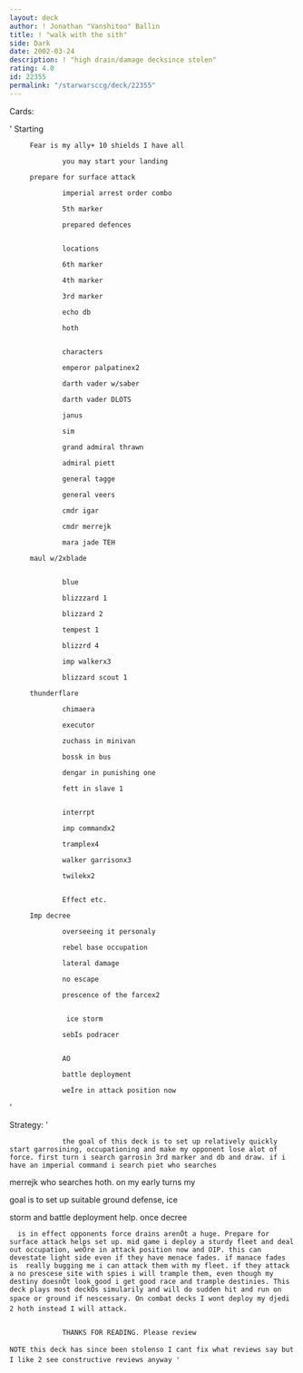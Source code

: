 ```yaml
---
layout: deck
author: ! Jonathan "Vanshitoo" Ballin
title: ! "walk with the sith"
side: Dark
date: 2002-03-24
description: ! "high drain/damage decksince stolen"
rating: 4.0
id: 22355
permalink: "/starwarsccg/deck/22355"
---
```

Cards: 

'                 Starting

	     Fear is my ally+ 10 shields I have all 

                 you may start your landing 

 	     prepare for surface attack

                 imperial arrest order combo 

                 5th marker 

                 prepared defences 


                 locations 

                 6th marker 

                 4th marker 

                 3rd marker 

                 echo db

                 hoth 


                 characters 

                 emperor palpatinex2 

                 darth vader w/saber 

                 darth vader DLOTS 

                 janus 

                 sim 

                 grand admiral thrawn 

                 admiral piett 

                 general tagge 

                 general veers 

                 cmdr igar 

                 cmdr merrejk 

                 mara jade TEH 

	     maul w/2xblade


                 blue 

                 blizzzard 1 

                 blizzard 2 

                 tempest 1 

                 blizzrd 4 

                 imp walkerx3 

                 blizzard scout 1

	     thunderflare 

                 chimaera 

                 executor 

                 zuchass in minivan 

                 bossk in bus 

                 dengar in punishing one 

                 fett in slave 1 


                 interrpt 

                 imp commandx2 

                 tramplex4 

                 walker garrisonx3 

                 twilekx2 


                 Effect etc. 

	     Imp decree

                 overseeing it personaly 

                 rebel base occupation 

                 lateral damage 

                 no escape 

                 prescence of the farcex2 


                  ice storm 

                 sebÍs podracer 


                 AO 

                 battle deployment 

                 weÍre in attack position now 

'

Strategy: '

                 the goal of this deck is to set up relatively quickly start garrosining, occupationing and make my opponent lose alot of force. first turn i search garrosin 3rd marker and db and draw. if i have an imperial command i search piet who searches

  merrejk who searches hoth. on my early turns my

  goal is to set up suitable ground defense, ice

  storm and battle deployment help. once decree

      is in effect opponents force drains arenÕt a huge. Prepare for surface attack helps set up. mid game i deploy a sturdy fleet and deal out occupation, weÕre in attack position now and OIP. this can devestate light side even if they have menace fades. if manace fades is  really bugging me i can attack them with my fleet. if they attack a no prescese site with spies i will trample them, even though my destiny doesnÕt look good i get good race and trample destinies. This deck plays most deckÕs simularily and will do sudden hit and run on space or ground if nescessary. On combat decks I wont deploy my djedi 2 hoth instead I will attack. 


                 THANKS FOR READING. Please review 

	NOTE this deck has since been stolenso I cant fix what reviews say but I like 2 see constructive reviews anyway '

